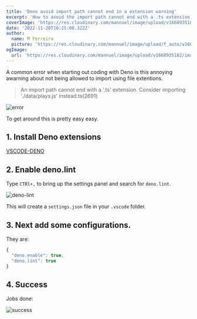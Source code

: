 ```yaml
---
title: 'Deno avoid import path cannot end in a extension warning'
excerpt: 'How to avoid the import path cannot end with a .ts extension error in vscode'
coverImage: 'https://res.cloudinary.com/mannuel/image/upload/v1668935182/images/deno-cover.png'
date: '2022-11-20T10:25:00.322Z'
author:
  name: M Ferreira
  picture: 'https://res.cloudinary.com/mannuel/image/upload/f_auto/v1604067445/images/mee.jpg'
ogImage:
  url: 'https://res.cloudinary.com/mannuel/image/upload/v1668935182/images/deno-cover.png'
---
```


A common error when starting out coding with Deno is this annoying awarning about not being allowed to import using file extentions.

> An import path cannot end with a '.ts' extension. Consider importing './data/plays.js' instead.ts(2691)

![error](https://res.cloudinary.com/mannuel/image/upload/v1668935347/images/imports.png)

To get around this is pretty easy easy.

## 1. Install Deno extensions

[VSCODE-DENO](https://marketplace.visualstudio.com/items?itemName=denoland.vscode-deno)

## 2. Enable deno.lint

Type `CTRl+,` to bring up the settings panel and search for `deno.lint`.

![deno-lint](https://res.cloudinary.com/mannuel/image/upload/v1668935851/images/deno-lint-settings.png)

This will create a `settings.json` file in your `.vscode` folder.

## 3. Next add some configurations.

They are:

```js
{
  "deno.enable": true,
  "deno.lint": true
}
```

## 4. Success

Jobs done:

![success](https://res.cloudinary.com/mannuel/image/upload/v1668936187/images/success-lint.png)
